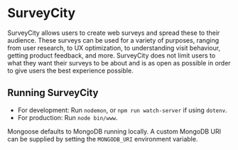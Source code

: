 # SurveyCity

SurveyCity allows users to create web surveys and spread these to their audience. These surveys can
be used for a variety of purposes, ranging from user research, to UX optimization, to understanding
visit behaviour, getting product feedback, and more. SurveyCity does not limit users to what they
want their surveys to be about and is as open as possible in order to give users the best
experience possible.

## Running SurveyCity

- For development: Run `nodemon`, or `npm run watch-server` if using `dotenv`.
- For production: Run `node bin/www`.

Mongoose defaults to MongoDB running locally. A custom MongoDB URI can be supplied by setting the
`MONGODB_URI` environment variable.
